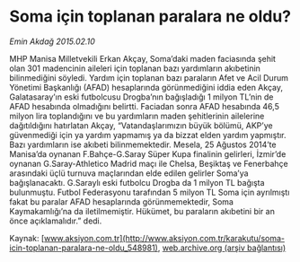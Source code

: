 # Soma için toplanan paralara ne oldu?

*Emin Akdağ 2015.02.10*

<div class="pNewsDetailMainContent" itemprop="articleBody">
 <p>
  MHP Manisa Milletvekili Erkan Akçay, Soma’daki maden faciasında şehit olan 301 madencinin aileleri için toplanan bazı yardımların akıbetinin bilinmediğini söyledi. Yardım için toplanan bazı paraların Afet ve Acil Durum Yönetimi Başkanlığı (AFAD) hesaplarında görünmediğini iddia eden Akçay, Galatasaray’ın eski futbolcusu Drogba’nın bağışladığı 1 milyon TL’nin de AFAD hesabında olmadığını belirtti. Faciadan sonra AFAD hesabında 46,5 milyon lira toplandığını ve bu yardımların maden şehitlerinin ailelerine dağıtıldığını hatırlatan Akçay, “Vatandaşlarımızın büyük bölümü, AKP’ye güvenmediği için ya yardım yapmamış ya da bizzat elden yardım yapmıştır. Bazı yardımların ise akıbeti bilinmemektedir. Mesela, 25 Ağustos 2014’te Manisa’da oynanan F.Bahçe-G.Saray Süper Kupa finalinin gelirleri, İzmir’de oynanan G.Saray-Athletico Madrid maçı ile Chelsa, Beşiktaş ve Fenerbahçe arasındaki üçlü turnuva maçlarından elde edilen gelirler Soma’ya bağışlanacaktı. G.Saraylı eski futbolcu Drogba da 1 milyon TL bağışta bulunmuştu. Futbol Federasyonu tarafından 5 milyon TL Soma için ayrılmıştı fakat bu paralar AFAD hesaplarında görünmemektedir, Soma Kaymakamlığı’na da iletilmemiştir. Hükümet, bu paraların akıbetini bir an önce açıklamalıdır.” dedi.
 </p>
</div>


Kaynak: [www.aksiyon.com.tr](http://www.aksiyon.com.tr/karakutu/soma-icin-toplanan-paralara-ne-oldu_548981), [web.archive.org (arşiv bağlantısı)](http://web.archive.org/web/20150729075636/http://www.aksiyon.com.tr/karakutu/soma-icin-toplanan-paralara-ne-oldu_548981)
